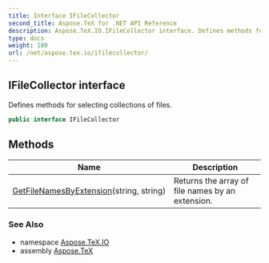 ```yaml
---
title: Interface IFileCollector
second_title: Aspose.TeX for .NET API Reference
description: Aspose.TeX.IO.IFileCollector interface. Defines methods for selecting collections of files
type: docs
weight: 180
url: /net/aspose.tex.io/ifilecollector/
---
```

## IFileCollector interface

Defines methods for selecting collections of files.

```csharp
public interface IFileCollector
```

## Methods

| Name | Description |
| --- | --- |
| [GetFileNamesByExtension](../../aspose.tex.io/ifilecollector/getfilenamesbyextension/)(string, string) | Returns the array of file names by an extension. |

### See Also

* namespace [Aspose.TeX.IO](../../aspose.tex.io/)
* assembly [Aspose.TeX](../../)



